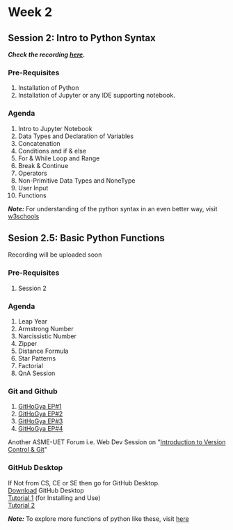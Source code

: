 # Week 2
## Session 2: Intro to Python Syntax

***Check the recording [here](https://youtu.be/ifF-Pr9bBFY).***

### Pre-Requisites
1) Installation of Python
2) Installation of Jupyter or any IDE supporting notebook.

### Agenda
1) Intro to Jupyter Notebook
2) Data Types and Declaration of Variables
3) Concatenation
4) Conditions and if & else 
5) For & While Loop and Range
6) Break & Continue
7) Operators
8) Non-Primitive Data Types and NoneType
9) User Input
10) Functions

***Note:*** For understanding of the python syntax in an even better way, visit [w3schools](https://www.w3schools.com/python/python_syntax.asp)

## Sesion 2.5: Basic Python Functions

Recording will be uploaded soon

### Pre-Requisites
1) Session 2

### Agenda
1) Leap Year  
2) Armstrong Number  
3) Narcissistic Number  
4) Zipper  
5) Distance Formula  
6) Star Patterns  
7) Factorial  
8) QnA Session

### Git and Github
1) [GitHoGya EP#1](https://www.youtube.com/watch?v=rv2opL5OTXg)  
2) [GitHoGya EP#2](https://www.youtube.com/watch?v=nMozk3ylHQM)  
3) [GitHoGya EP#3](https://www.youtube.com/watch?v=FYDsznDj4NE)  
4) [GitHoGya EP#4](https://www.youtube.com/watch?v=FldpLW8TO_A)  

Another ASME-UET Forum i.e. Web Dev Session on "[Introduction to Version Control & Git](https://www.youtube.com/watch?v=9kf48i_qJZY)"  


### GitHub Desktop
If Not from CS, CE or SE then go for GitHub Desktop.  
[Download](https://desktop.github.com) GitHub Desktop  
[Tutorial 1](https://www.youtube.com/watch?v=CFCh6Y-reiI) (for Installing and Use)   
[Tutorial 2]( https://www.youtube.com/watch?v=77W2JSL7-r8)  


***Note:*** To explore more functions of python like these, visit [here](https://www.programiz.com/python-programming/examples)
